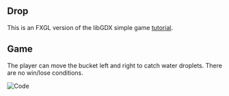 ## Drop

This is an FXGL version of the libGDX simple game [tutorial](https://github.com/libgdx/libgdx/wiki/A-simple-game).

## Game

The player can move the bucket left and right to catch water droplets.
There are no win/lose conditions.

![Code](https://img.shields.io/badge/difficulty-beginner-green.svg)